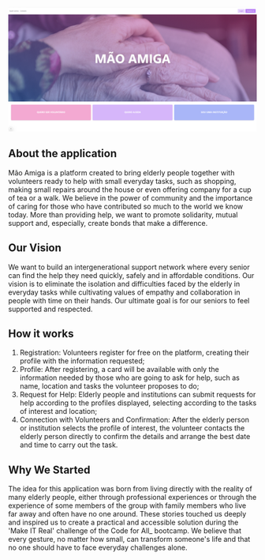 ![Front page of the "Mão Amiga" platform](/maoamiga.png)

## About the application
Mão Amiga is a platform created to bring elderly people together with volunteers ready to help with small everyday tasks, such as shopping, making small repairs around the house or even offering company for a cup of tea or a walk.
We believe in the power of community and the importance of caring for those who have contributed so much to the world we know today.
More than providing help, we want to promote solidarity, mutual support and, especially, create bonds that make a difference.

## Our Vision

We want to build an intergenerational support network where every senior can find the help they need quickly, safely and in affordable conditions.
Our vision is to eliminate the isolation and difficulties faced by the elderly in everyday tasks while cultivating values of empathy and collaboration in people with time on their hands.
Our ultimate goal is for our seniors to feel supported and respected.

## How it works

1. Registration: Volunteers register for free on the platform, creating their profile with the information requested;
2. Profile: After registering, a card will be available with only the information needed by those who are going to ask for help, such as name, location and tasks the volunteer proposes to do;
3. Request for Help: Elderly people and institutions can submit requests for help according to the profiles displayed, selecting according to the tasks of interest and location;
4. Connection with Volunteers and Confirmation: After the elderly person or institution selects the profile of interest, the volunteer contacts the elderly person directly to confirm the details and arrange the best date and time to carry out the task.

## Why We Started

The idea for this application was born from living directly with the reality of many elderly people, either through professional experiences or through the experience of some members of the group with family members who live far away and often have no one around.
These stories touched us deeply and inspired us to create a practical and accessible solution during the 'Make IT Real' challenge of the Code for All_ bootcamp.
We believe that every gesture, no matter how small, can transform someone's life and that no one should have to face everyday challenges alone.
